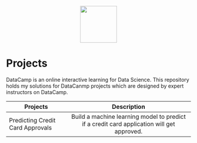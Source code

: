 
<p align="center"><img src="https://user-images.githubusercontent.com/43314028/79369064-f4566480-7f82-11ea-9dd2-3e45d0f681db.png" height="100"></p>

# Projects
DataCamp is an online interactive learning for Data Science. This repository holds my solutions for DataCanmp projects which are designed by expert instructors on DataCamp.


| Projects      |Description    |
| ------------- |:-------------:|
| Predicting Credit Card Approvals      | Build a machine learning model to predict if a credit card application will get approved.|


